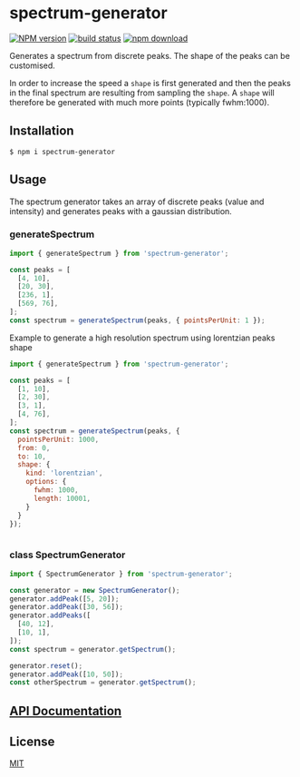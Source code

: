 # spectrum-generator

[![NPM version][npm-image]][npm-url]
[![build status][ci-image]][ci-url]
[![npm download][download-image]][download-url]

Generates a spectrum from discrete peaks. The shape of the peaks can be customised.

In order to increase the speed a `shape` is first generated and then the peaks in the final
spectrum are resulting from sampling the `shape`.  A `shape` will therefore be generated with
much more points (typically fwhm:1000).


## Installation

`$ npm i spectrum-generator`

## Usage

The spectrum generator takes an array of discrete peaks (value and intensity)
and generates peaks with a gaussian distribution.

### generateSpectrum

```js
import { generateSpectrum } from 'spectrum-generator';

const peaks = [
  [4, 10],
  [20, 30],
  [236, 1],
  [569, 76],
];
const spectrum = generateSpectrum(peaks, { pointsPerUnit: 1 });
```

Example to generate a high resolution spectrum using lorentzian peaks shape

```js
import { generateSpectrum } from 'spectrum-generator';

const peaks = [
  [1, 10],
  [2, 30],
  [3, 1],
  [4, 76],
];
const spectrum = generateSpectrum(peaks, { 
  pointsPerUnit: 1000,
  from: 0,
  to: 10,
  shape: {
    kind: 'lorentzian',
    options: {
      fwhm: 1000,
      length: 10001,
    }
  }
});



```

### class SpectrumGenerator

```js
import { SpectrumGenerator } from 'spectrum-generator';

const generator = new SpectrumGenerator();
generator.addPeak([5, 20]);
generator.addPeak([30, 56]);
generator.addPeaks([
  [40, 12],
  [10, 1],
]);
const spectrum = generator.getSpectrum();

generator.reset();
generator.addPeak([10, 50]);
const otherSpectrum = generator.getSpectrum();
```

## [API Documentation](https://cheminfo.github.io/spectrum-generator/)

## License

[MIT](./LICENSE)

[npm-image]: https://img.shields.io/npm/v/spectrum-generator.svg
[npm-url]: https://www.npmjs.com/package/spectrum-generator
[ci-image]: https://github.com/cheminfo/spectrum-generator/workflows/Node.js%20CI/badge.svg?branch=master
[ci-url]: https://github.com/cheminfo/spectrum-generator/actions?query=workflow%3A%22Node.js+CI%22
[download-image]: https://img.shields.io/npm/dm/spectrum-generator.svg
[download-url]: https://www.npmjs.com/package/spectrum-generator
